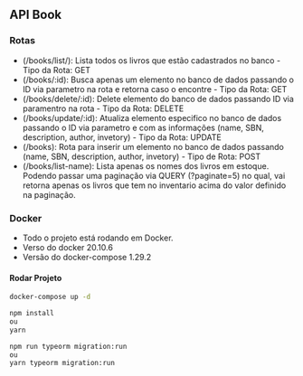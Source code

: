 ## API Book

### Rotas

- (/books/list/): Lista todos os livros que estão cadastrados no banco - Tipo da Rota: GET
- (/books/:id): Busca apenas um elemento no banco de dados passando o ID via parametro na rota e retorna caso o encontre - Tipo da Rota: GET
- (/books/delete/:id): Delete elemento do banco de dados passando ID via paramentro na rota - Tipo da Rota: DELETE
- (/books/update/:id): Atualiza elemento especifico no banco de dados passando o ID via parametro e com as informações (name, SBN, description, author, invetory) - Tipo da Rota: UPDATE
- (/books): Rota para inserir um elemento no banco de dados passando (name, SBN, description, author, invetory) - Tipo de Rota: POST
- (/books/list-name): Lista apenas os nomes dos livros em estoque. Podendo passar uma paginação via QUERY (?paginate=5) no qual, vai retorna apenas os livros que tem no inventario acima do valor definido na paginação.

### Docker

- Todo o projeto está rodando em Docker.
- Verso do docker 20.10.6
- Versão do docker-compose 1.29.2

#### Rodar Projeto

```bash
docker-compose up -d
```
```bash
npm install
ou 
yarn
```
```bash
npm run typeorm migration:run
ou 
yarn typeorm migration:run
```